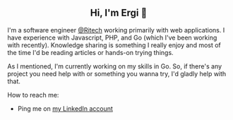 <h2 align=center> Hi, I'm Ergi 👋 </h2>

I'm a software engineer [@Ritech](https://www.linkedin.com/company/ritech-solutions-ltd./mycompany/) working primarily with web applications. I have experience with Javascript, PHP, and Go (which I've been working with recently). Knowledge sharing is something I really enjoy and most of the time I'd be reading articles or hands-on trying things.

As I mentioned, I'm currently working on my skills in Go. So, if there's any project you need help with or something you wanna try, I'd gladly help with that.

How to reach me:
- Ping me on [my LinkedIn account](https://www.linkedin.com/in/ergi-berdellima/)
